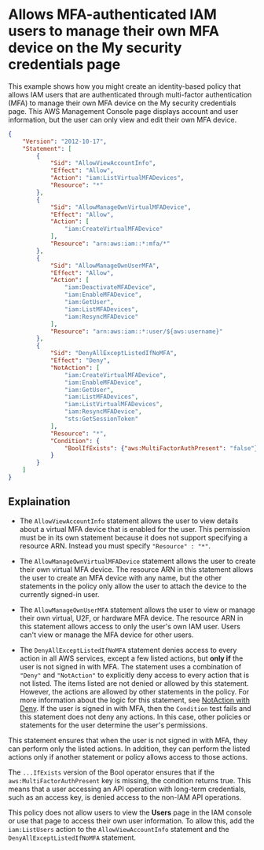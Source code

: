 # Allows MFA-authenticated IAM users to manage their own MFA device on the My security credentials page

This example shows how you might create an identity-based policy that allows IAM users that are authenticated through multi-factor authentication (MFA) to manage their own MFA device on the My security credentials page. This AWS Management Console page displays account and user information, but the user can only view and edit their own MFA device.

```json
{
    "Version": "2012-10-17",
    "Statement": [
        {
            "Sid": "AllowViewAccountInfo",
            "Effect": "Allow",
            "Action": "iam:ListVirtualMFADevices",
            "Resource": "*"
        },
        {
            "Sid": "AllowManageOwnVirtualMFADevice",
            "Effect": "Allow",
            "Action": [
                "iam:CreateVirtualMFADevice"
            ],
            "Resource": "arn:aws:iam::*:mfa/*"
        },
        {
            "Sid": "AllowManageOwnUserMFA",
            "Effect": "Allow",
            "Action": [
                "iam:DeactivateMFADevice",
                "iam:EnableMFADevice",
                "iam:GetUser",
                "iam:ListMFADevices",
                "iam:ResyncMFADevice"
            ],
            "Resource": "arn:aws:iam::*:user/${aws:username}"
        },
        {
            "Sid": "DenyAllExceptListedIfNoMFA",
            "Effect": "Deny",
            "NotAction": [
                "iam:CreateVirtualMFADevice",
                "iam:EnableMFADevice",
                "iam:GetUser",
                "iam:ListMFADevices",
                "iam:ListVirtualMFADevices",
                "iam:ResyncMFADevice",
                "sts:GetSessionToken"
            ],
            "Resource": "*",
            "Condition": {
                "BoolIfExists": {"aws:MultiFactorAuthPresent": "false"}
            }
        }
    ]
}
```

## **Explaination**

- The `AllowViewAccountInfo` statement allows the user to view details about a virtual MFA device that is enabled for the user. This permission must be in its own statement because it does not support specifying a resource ARN. Instead you must specify `"Resource" : "*"`.

- The `AllowManageOwnVirtualMFADevice` statement allows the user to create their own virtual MFA device. The resource ARN in this statement allows the user to create an MFA device with any name, but the other statements in the policy only allow the user to attach the device to the currently signed-in user.

- The `AllowManageOwnUserMFA` statement allows the user to view or manage their own virtual, U2F, or hardware MFA device. The resource ARN in this statement allows access to only the user's own IAM user. Users can't view or manage the MFA device for other users.

- The `DenyAllExceptListedIfNoMFA` statement denies access to every action in all AWS services, except a few listed actions, but **only if** the user is not signed in with MFA. The statement uses a combination of `"Deny"` and `"NotAction"` to explicitly deny access to every action that is not listed. The items listed are not denied or allowed by this statement. However, the actions are allowed by other statements in the policy. For more information about the logic for this statement, see [NotAction with Deny](https://docs.aws.amazon.com/IAM/latest/UserGuide/reference_policies_elements_notaction.html). If the user is signed in with MFA, then the `Condition` test fails and this statement does not deny any actions. In this case, other policies or statements for the user determine the user's permissions.

This statement ensures that when the user is not signed in with MFA, they can perform only the listed actions. In addition, they can perform the listed actions only if another statement or policy allows access to those actions.

The `...IfExists` version of the Bool operator ensures that if the `aws:MultiFactorAuthPresent` key is missing, the condition returns true. This means that a user accessing an API operation with long-term credentials, such as an access key, is denied access to the non-IAM API operations.

This policy does not allow users to view the **Users** page in the IAM console or use that page to access their own user information. To allow this, add the `iam:ListUsers` action to the `AllowViewAccountInfo` statement and the `DenyAllExceptListedIfNoMFA` statement.
